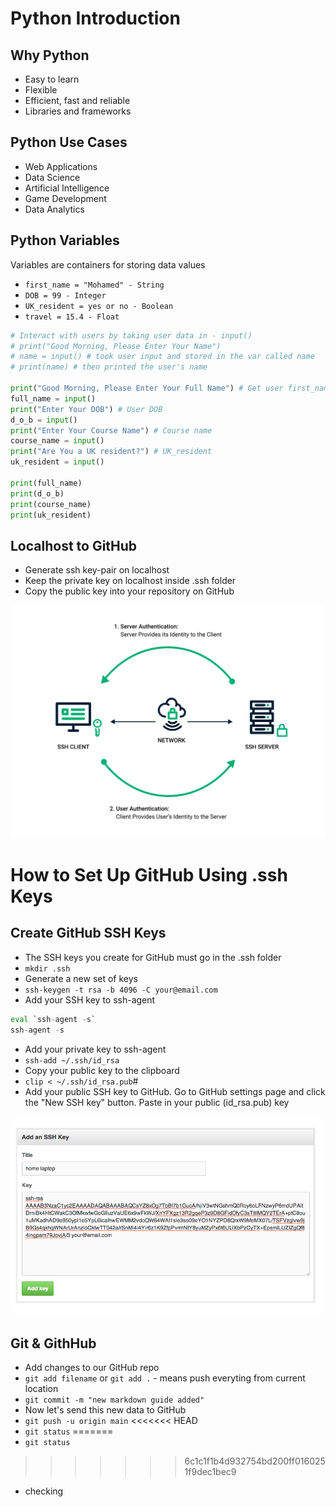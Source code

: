 # Python Introduction

## Why Python
- Easy to learn 
- Flexible
- Efficient, fast and reliable
- Libraries and frameworks
## Python Use Cases
- Web Applications
- Data Science
- Artificial Intelligence
- Game Development
- Data Analytics
## Python Variables
Variables are containers for storing data values
- `first_name = "Mohamed" - String`
- `DOB = 99 - Integer`
- `UK_resident = yes or no - Boolean`
- `travel = 15.4 - Float`

```python
# Interact with users by taking user data in - input()
# print("Good Morning, Please Enter Your Name")
# name = input() # took user input and stored in the var called name
# print(name) # then printed the user's name

print("Good Morning, Please Enter Your Full Name") # Get user first_name and last_name
full_name = input()
print("Enter Your DOB") # User DOB
d_o_b = input()
print("Enter Your Course Name") # Course name
course_name = input()
print("Are You a UK resident?") # UK_resident
uk_resident = input()

print(full_name)
print(d_o_b)
print(course_name)
print(uk_resident)
```


## Localhost to GitHub
- Generate ssh key-pair on localhost
- Keep the private key on localhost inside .ssh folder
- Copy the public key into your repository on GitHub

![ssh-diagram](images/ssh-authentication.png)

# How to Set Up GitHub Using .ssh Keys

## Create GitHub SSH Keys
- The SSH keys you create for GitHub must go in the .ssh folder
- `mkdir .ssh`
- Generate a new set of keys
- `ssh-keygen -t rsa -b 4096 -C your@email.com`
- Add your SSH key to ssh-agent
```python
eval `ssh-agent -s`
ssh-agent -s
```
- Add your private key to ssh-agent
- `ssh-add ~/.ssh/id_rsa`
- Copy your public key to the clipboard
- `clip < ~/.ssh/id_rsa.pub`#
- Add your public SSH key to GitHub. Go to GitHub settings page and click the "New SSH key" button. Paste in your public (id_rsa.pub) key

![add-ssh-key](images/github-add-ssh-key.png)

## Git & GithHub
- Add changes to our GitHub repo
- `git add filename` or `git add .` - means push everyting from current location
- `git commit -m "new markdown guide added"`
- Now let's send this new data to GitHub
- `git push -u origin main`
<<<<<<< HEAD
- `git status`
=======
- `git status`
>>>>>>> 6c1c1f1b4d932754bd200ff0160251f9dec1bec9
- checking